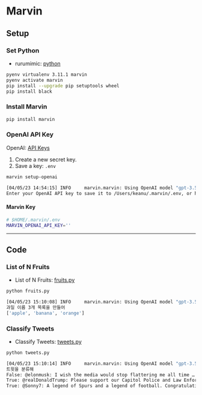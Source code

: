 # Marvin

## Setup

### Set Python

- rurumimic: [python](https://github.com/rurumimic/supply/blob/master/languages/python.md)

```bash
pyenv virtualenv 3.11.1 marvin
pyenv activate marvin
pip install --upgrade pip setuptools wheel
pip install black
```

### Install Marvin

```bash
pip install marvin
```

### OpenAI API Key

OpenAI: [API Keys](https://platform.openai.com/account/api-keys)

1. Create a new secret key.
2. Save a key: `.env`

```bash
marvin setup-openai
```

```bash
[04/05/23 14:54:15] INFO     marvin.marvin: Using OpenAI model "gpt-3.5-turbo"
Enter your OpenAI API key to save it to /Users/keanu/.marvin/.env, or hit enter to unset:
```

#### Marvin Key

```bash
# $HOME/.marvin/.env
MARVIN_OPENAI_API_KEY=''
```

---

## Code

### List of N Fruits

- List of N Fruits: [fruits.py](fruits.py)

```bash
python fruits.py

[04/05/23 15:10:08] INFO     marvin.marvin: Using OpenAI model "gpt-3.5-turbo"
과일 이름 3개 목록을 만들어
['apple', 'banana', 'orange']
```

### Classify Tweets

- Classify Tweets: [tweets.py](tweets.py)

```bash
python tweets.py

[04/05/23 15:10:14] INFO     marvin.marvin: Using OpenAI model "gpt-3.5-turbo"
트윗을 분류해
False: @elonmusk: I wish the media would stop flattering me all time … it’s a bit much guys ☺️
True: @realDonaldTrump: Please support our Capitol Police and Law Enforcement. They are truly on the side of our Country. Stay peaceful!
True: @Sonny7: A legend of Spurs and a legend of football. Congratulations on an amazing career @GarethBale11 !! Wishing you the best luck in your next chapter mate 😁🤍
```

